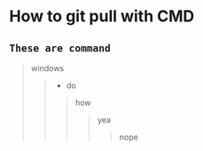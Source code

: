 # How to git pull with CMD
## ```These are command``` 

>windows
>> * do
>>> how
>>>> yea
>>>>> nope
